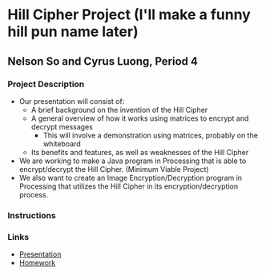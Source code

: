 # Hill Cipher Project (I'll make a funny hill pun name later)
## Nelson So and Cyrus Luong, Period 4

### Project Description
- Our presentation will consist of:
  - A brief background on the invention of the Hill Cipher
  - A general overview of how it works using matrices to encrypt and decrypt messages
    - This will involve a demonstration using matrices, probably on the whiteboard 
  - Its benefits and features, as well as weaknesses of the Hill Cipher 
- We are working to make a Java program in Processing that is able to encrypt/decrypt the Hill Cipher. (Minimum Viable Project)
- We also want to create an Image Encryption/Decryption program in Processing that utilizes the Hill Cipher in its encryption/decryption process.

### Instructions

### Links
- [Presentation](https://github.com/Stuycs-K/final-project-4-luongc-son/blob/main/PRESENTATION.md) 
- [Homework](https://github.com/Stuycs-K/final-project-4-luongc-son/blob/main/HOMEWORK.md) 
